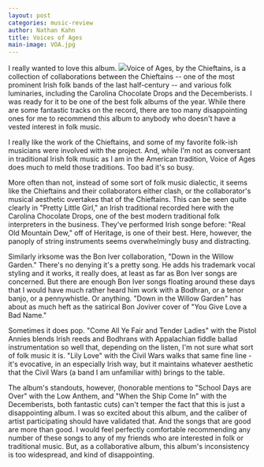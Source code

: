 ```yaml
---
layout: post
categories: music-review
author: Nathan Kahn
title: Voices of Ages
main-image: VOA.jpg
---
```


<!-- excerpt start -->

I really wanted to love this album. <img src='/img/VOA.jpg' class='post-image' />Voice of Ages, by the Chieftains, is a collection of collaborations between the Chieftains -- one of the most prominent Irish folk bands of the last half-century -- and various folk luminaries, including the Carolina Chocolate Drops and the Decemberists. I was ready for it to be one of the best folk albums of the year. While there are some fantastic tracks on the record, there are too many disappointing ones for me to recommend this album to anybody who doesn't have a vested interest in folk music.

<!-- excerpt end -->

I really like the work of the Chieftains, and some of my favorite folk-ish musicians were involved with the project. And, while I'm not as conversant in traditional Irish folk music as I am in the American tradition, Voice of Ages does much to meld those traditions. Too bad it's so busy.

More often than not, instead of some sort of folk music dialectic, it seems like the Chieftains and their collaborators either clash, or the collaborator's musical aesthetic overtakes that of the Chieftains. This can be seen quite clearly in "Pretty Little Girl," an Irish traditional recorded here with the Carolina Chocolate Drops, one of the best modern traditional folk interpreters in the business. They've performed Irish songe before: "Real Old Mountain Dew," off of Heritage, is one of their best. Here, however, the panoply of string instruments seems overwhelmingly busy and distracting.

Similarly irksome was the Bon Iver collaboration, "Down in the Willow Garden." There's no denying it's a pretty song. He adds his trademark vocal styling and it works, it really does, at least as far as Bon Iver songs are concerned. But there are enough Bon Iver songs floating around these days that I would have much rather heard him work with a Bodhran, or a tenor banjo, or a pennywhistle. Or anything. "Down in the Willow Garden" has about as much heft as the satirical Bon Joviver cover of "You Give Love a Bad Name."

Sometimes it does pop. "Come All Ye Fair and Tender Ladies" with the Pistol Annies blends Irish reeds and Bodhrans with Appalachian fiddle ballad instrumentation so well that, depending on the listen, I'm not sure what sort of folk music it is. "Lily Love" with the Civil Wars walks that same fine line - it's evocative, in an especially Irish way, but it maintains whatever aesthetic that the Civil Wars (a band I am unfamiliar with) brings to the table.

The album's standouts, however, (honorable mentions to "School Days are Over" with the Low Anthem, and "When the Ship Come In" with the Decemberists, both fantastic cuts) can't temper the fact that this is just a disappointing album. I was so excited about this album, and the caliber of artist participating should have validated that. And the songs that are good are more than good. I would feel perfectly comfortable recommending any number of these songs to any of my friends who are interested in folk or traditional music. But, as a collaborative album, this album's inconsistency is too widespread, and kind of disappointing.
